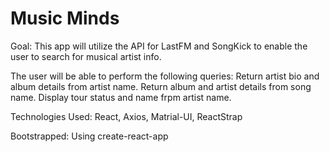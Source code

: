 # Music Minds

Goal:
This app will utilize the API for LastFM and SongKick to enable the user to search for musical artist info.

The user will be able to perform the following queries:
Return artist bio and album details from artist name. Return album and artist details from song name. Display tour status and name frpm artist name. 

Technologies Used:
React,
Axios,
Matrial-UI,
ReactStrap

Bootstrapped:
Using create-react-app
